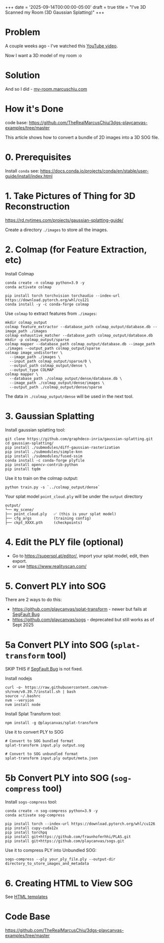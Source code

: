 +++
date = '2025-09-14T00:00:00-05:00'
draft = true
title = "I've 3D Scanned my Room (3D Gaussian Splatting)"
+++

# Problem

A couple weeks ago - I've watched this [YouTube video](https://www.youtube.com/watch?v=gXug7Kb3p4I).

Now I want a 3D model of my room :o

# Solution

And so I did - [my-room.marcuschiu.com](https://my-room.marcuschiu.com)

# How it's Done

code base: https://github.com/TheRealMarcusChiu/3dgs-playcanvas-examples/tree/master

This article shows how to convert a bundle of 2D images into a 3D SOG file.

# 0. Prerequisites

Install `conda` see: https://docs.conda.io/projects/conda/en/stable/user-guide/install/index.html

# 1. Take Pictures of Thing for 3D Reconstruction

https://rd.nytimes.com/projects/gaussian-splatting-guide/

Create a directory `./images` to store all the images.

# 2. Colmap (for Feature Extraction, etc)

Install Colmap

```shell
conda create -n colmap python=3.9 -y
conda activate colmap

pip install torch torchvision torchaudio --index-url https://download.pytorch.org/whl/cu121
conda install -y -c conda-forge colmap
```

Use `colmap` to extract features from `./images`:

```shell
mkdir colmap_output
colmap feature_extractor --database_path colmap_output/database.db --image_path ./images
colmap exhaustive_matcher --database_path colmap_output/database.db
mkdir -p colmap_output/sparse
colmap mapper --database_path colmap_output/database.db --image_path ./images --output_path colmap_output/sparse
colmap image_undistorter \
  --image_path ./images \
  --input_path colmap_output/sparse/0 \
  --output_path colmap_output/dense \
  --output_type COLMAP
colmap mapper \
  --database_path ./colmap_output/dense/database.db \
  --image_path ./colmap_output/dense/images \
  --output_path ./colmap_output/dense/sparse
```

The data in `./colmap_output/dense` will be used in the next tool.

# 3. Gaussian Splatting

Install gaussian splatting tool:

```shell
git clone https://github.com/graphdeco-inria/gaussian-splatting.git
cd gaussian-splatting/
pip install ./submodules/diff-gaussian-rasterization
pip install ./submodules/simple-knn
pip install ./submodules/fused-ssim
conda install -c conda-forge plyfile
pip install opencv-contrib-python
pip install tqdm
```

Use it to train on the colmap output:

```shell
python train.py -s `../colmap_output/dense`
```

Your splat model `point_cloud.ply` will be under the `output` directory

```
output/
└── my_scene/
├── point_cloud.ply   ✅ (this is your splat model)
├── cfg_args          (training config)
├── ckpt_XXXX.pth     (checkpoints)
```

# 4. Edit the PLY file (optional)

- Go to https://superspl.at/editor/, import your splat model, edit, then export.
- or use https://www.realityscan.com/

# 5. Convert PLY into SOG

There are 2 ways to do this:

- https://github.com/playcanvas/splat-transform - newer but fails at [SegFault Bug](https://github.com/playcanvas/splat-transform/issues/49)
- https://github.com/playcanvas/sogs - deprecated but still works as of Sept 2025

# 5a Convert PLY into SOG (`splat-transform` tool)

SKIP THIS if [SegFault Bug](https://github.com/playcanvas/splat-transform/issues/49) is not fixed.

Install nodejs

```shell
curl -o- https://raw.githubusercontent.com/nvm-sh/nvm/v0.39.7/install.sh | bash
source ~/.bashrc
nvm --version
nvm install node
```

Install Splat Transform tool:

```shell
npm install -g @playcanvas/splat-transform
```

Use it to convert PLY to SOG

```shell
# Convert to SOG bundled format
splat-transform input.ply output.sog

# Convert to SOG unbundled format
splat-transform input.ply output/meta.json
```

# 5b Convert PLY into SOG (`sog-compress` tool)

Install `sogs-compress` tool:

```shell
conda create -n sog-compress python=3.9 -y
conda activate sog-compress

pip install torch --index-url https://download.pytorch.org/whl/cu126
pip install cupy-cuda12x
pip install torchpq
pip install git+https://github.com/fraunhoferhhi/PLAS.git
pip install git+https://github.com/playcanvas/sogs.git
```

Use it to compress PLY into Unbundled SOG:

```shell
sogs-compress --ply your_ply_file.ply --output-dir directory_to_store_images_and_metadata
```

# 6. Creating HTML to View SOG

See [HTML templates](https://github.com/TheRealMarcusChiu/3dgs-playcanvas-examples/tree/master/templates)

# Code Base

https://github.com/TheRealMarcusChiu/3dgs-playcanvas-examples/tree/master
